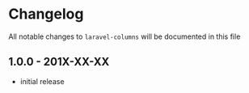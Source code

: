 # Changelog

All notable changes to `laravel-columns` will be documented in this file

## 1.0.0 - 201X-XX-XX

- initial release

